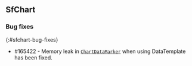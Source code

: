 ## SfChart

### Bug fixes
{:#sfchart-bug-fixes}

* \#165422 - Memory leak in [`ChartDataMarker`](https://help.syncfusion.com/cr/cref_files/xamarin-android/Syncfusion.SfChart.Android~Com.Syncfusion.Charts.ChartDataMarker.html) when using DataTemplate has been fixed.